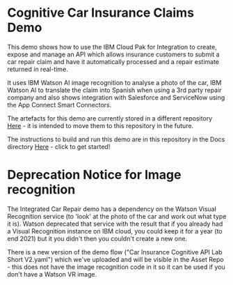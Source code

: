 # Cognitive Car Insurance Claims Demo
This demo shows how to use the IBM Cloud Pak for Integration to create, expose and manage an API which allows insurance customers to submit a car repair claim and have it automatically processed and a repair estimate returned in real-time.

It uses IBM Watson AI image recognition to analyse a photo of the car, IBM Watson AI to translate the claim into Spanish when using a 3rd party repair company and also shows integration with Salesforce and ServiceNow using the App Connect Smart Connectors.

The artefacts for this demo are currently stored in a different repository [Here](https://github.com/IBM/cp4i-demos/tree/main/cognitive-car-insurance-claims) - it is intended to move them to this repository in the future.

The instructions to build and run this demo are in this repository in the Docs directory [Here](Docs/README.md) - click to get started!

# Deprecation Notice for Image recognition
The Integrated Car Repair demo has a dependency on the Watson Visual Recognition service (to 'look' at the photo of the car and work out what type it is). Watson deprecated that service with the result that if you already had a Visual Recognition instance on IBM cloud, you could keep it for a year (to end 2021) but it you didn't then you couldn't create a new one.

There is a new version of the demo flow ("Car Insurance Cognitive API Lab Short V2.yaml") which we've uploaded and will be visible in the Asset Repo - this does not have the image recognition code in it so it can be used if you don't have a Watson VR image.